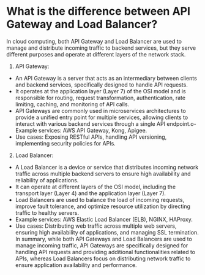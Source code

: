 # What is the difference between API Gateway and Load Balancer?
In cloud computing, both API Gateway and Load Balancer are used to manage and distribute incoming traffic to backend services, but they serve different purposes and operate at different layers of the network stack.
1. API Gateway:
- An API Gateway is a server that acts as an intermediary between clients and backend services, specifically designed to handle API requests.
- It operates at the application layer (Layer 7) of the OSI model and is responsible for routing, request transformation, authentication, rate limiting, caching, and monitoring of API calls.
- API Gateways are commonly used in microservices architectures to provide a unified entry point for multiple services, allowing clients to interact with various backend services through a single API endpoint.o- Example services: AWS API Gateway, Kong, Apigee.
- Use cases: Exposing RESTful APIs, handling API versioning, implementing security policies for APIs.
2. Load Balancer:
- A Load Balancer is a device or service that distributes incoming network traffic across multiple backend servers to ensure high availability and reliability of applications.
- It can operate at different layers of the OSI model, including the transport layer (Layer 4) and the application layer (Layer 7).
- Load Balancers are used to balance the load of incoming requests, improve fault tolerance, and optimize resource utilization by directing traffic to healthy servers.
- Example services: AWS Elastic Load Balancer (ELB), NGINX, HAProxy.
- Use cases: Distributing web traffic across multiple web servers, ensuring high availability of applications, and managing SSL termination.
In summary, while both API Gateways and Load Balancers are used to manage incoming traffic, API Gateways are specifically designed for handling API requests and providing additional functionalities related to APIs, whereas Load Balancers focus on distributing network traffic to ensure application availability and performance.

